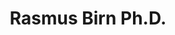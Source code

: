 ---
title: "Rasmus Birn Ph.D."
presenter_id: rasmus_birn
layout: member_all_publications
permalink: /member_full_publications/:presenter_id/
---